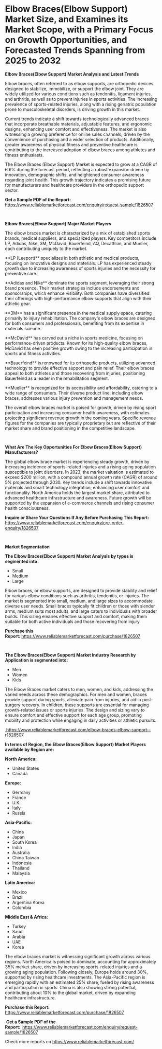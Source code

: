 <p><h1>Elbow Braces(Elbow Support) Market Size, and Examines its Market Scope, with a Primary Focus on Growth Opportunities, and Forecasted Trends Spanning from 2025 to 2032</h1></p><p><strong>Elbow Braces(Elbow Support) Market Analysis and Latest Trends</strong></p>
<p><p>Elbow braces, often referred to as elbow supports, are orthopedic devices designed to stabilize, immobilize, or support the elbow joint. They are widely utilized for various conditions such as tendonitis, ligament injuries, and arthritis, as well as to prevent injuries in sports activities. The increasing prevalence of sports-related injuries, along with a rising geriatric population prone to musculoskeletal disorders, is driving growth in this market.</p><p>Current trends indicate a shift towards technologically advanced braces that incorporate breathable materials, adjustable features, and ergonomic designs, enhancing user comfort and effectiveness. The market is also witnessing a growing preference for online sales channels, driven by the convenience of purchasing and a wider selection of products. Additionally, greater awareness of physical fitness and preventive healthcare is contributing to the increased adoption of elbow braces among athletes and fitness enthusiasts.</p><p>The Elbow Braces (Elbow Support) Market is expected to grow at a CAGR of 6.9% during the forecast period, reflecting a robust expansion driven by innovation, demographic shifts, and heightened consumer awareness regarding joint health. This growth trajectory indicates a promising future for manufacturers and healthcare providers in the orthopedic support sector.</p></p>
<p><strong>Get a Sample PDF of the Report:&nbsp;</strong> <a href="https://www.reliablemarketforecast.com/enquiry/request-sample/1826507?utm_campaign=3505&utm_medium=2&utm_source=Github&utm_content=ia&utm_term=05042025&utm_id=elbow-braceselbow-support">https://www.reliablemarketforecast.com/enquiry/request-sample/1826507</a></p>
<p>&nbsp;</p>
<p><strong>Elbow Braces(Elbow Support) Major Market Players</strong></p>
<p><p>The elbow braces market is characterized by a mix of established sports brands, medical suppliers, and specialized players. Key competitors include LP, Adidas, Nike, 3M, McDavid, Bauerfeind, AQ, Decathlon, and Mueller, each contributing uniquely to the market. </p><p>**LP (Leeport)** specializes in both athletic and medical products, focusing on innovative designs and materials. LP has experienced steady growth due to increasing awareness of sports injuries and the necessity for preventive care. </p><p>**Adidas and Nike** dominate the sports segment, leveraging their strong brand presence. Their market strategies include endorsements and sponsorships, which enhance visibility. Both companies have diversified their offerings with high-performance elbow supports that align with their athletic gear. </p><p>**3M** has a significant presence in the medical supply space, catering primarily to injury rehabilitation. The company's elbow braces are designed for both consumers and professionals, benefiting from its expertise in materials science. </p><p>**McDavid** has carved out a niche in sports medicine, focusing on performance-driven products. Known for its high-quality elbow braces, McDavid has seen positive growth owing to the increasing participation in sports and fitness activities.</p><p>**Bauerfeind** is renowned for its orthopedic products, utilizing advanced technology to provide effective support and pain relief. Their elbow braces appeal to both athletes and those recovering from injuries, positioning Bauerfeind as a leader in the rehabilitation segment.</p><p>**Mueller** is recognized for its accessibility and affordability, catering to a wide range of consumers. Their diverse product line, including elbow braces, addresses various injury prevention and management needs.</p><p>The overall elbow braces market is poised for growth, driven by rising sport participation and increasing consumer health awareness, with estimates projecting significant revenue growth in the coming years. Specific revenue figures for the companies are typically proprietary but are reflective of their market share and brand positioning in the competitive landscape.</p></p>
<p>&nbsp;</p>
<p><strong>What Are The Key Opportunities For Elbow Braces(Elbow Support) Manufacturers?</strong></p>
<p><p>The global elbow brace market is experiencing steady growth, driven by increasing incidence of sports-related injuries and a rising aging population susceptible to joint disorders. In 2023, the market valuation is estimated to exceed $200 million, with a compound annual growth rate (CAGR) of around 5% projected through 2030. Key trends include a shift towards innovative materials and smart technology integration, enhancing user comfort and functionality. North America holds the largest market share, attributed to advanced healthcare infrastructure and awareness. Future growth will be supported by the expansion of e-commerce channels and rising consumer health consciousness.</p></p>
<p><strong>Inquire or Share Your Questions If Any Before Purchasing This Report:</strong> <a href="https://www.reliablemarketforecast.com/enquiry/pre-order-enquiry/1826507?utm_campaign=3505&utm_medium=2&utm_source=Github&utm_content=ia&utm_term=05042025&utm_id=elbow-braceselbow-support">https://www.reliablemarketforecast.com/enquiry/pre-order-enquiry/1826507</a></p>
<p>&nbsp;</p>
<p><strong>Market Segmentation</strong></p>
<p><strong>The Elbow Braces(Elbow Support) Market Analysis by types is segmented into:</strong></p>
<p><ul><li>Small</li><li>Medium</li><li>Large</li></ul></p>
<p><p>Elbow braces, or elbow supports, are designed to provide stability and relief for various elbow conditions such as arthritis, tendonitis, or injuries. The market is segmented into small, medium, and large sizes to accommodate diverse user needs. Small braces typically fit children or those with slender arms, medium suits most adults, and large caters to individuals with broader builds. This sizing ensures effective support and comfort, making them suitable for both active individuals and those recovering from injury.</p></p>
<p><strong>Purchase this Report:&nbsp;</strong><a href="https://www.reliablemarketforecast.com/purchase/1826507?utm_campaign=3505&utm_medium=2&utm_source=Github&utm_content=ia&utm_term=05042025&utm_id=elbow-braceselbow-support">https://www.reliablemarketforecast.com/purchase/1826507</a></p>
<p>&nbsp;</p>
<p><strong>The Elbow Braces(Elbow Support) Market Industry Research by Application is segmented into:</strong></p>
<p><ul><li>Men</li><li>Women</li><li>Kids</li></ul></p>
<p><p>The Elbow Braces market caters to men, women, and kids, addressing the varied needs across these demographics. For men and women, braces provide support during sports, alleviate pain from injuries, and aid in post-surgery recovery. In children, these supports are essential for managing growth-related issues or sports injuries. The design and sizing vary to ensure comfort and effective support for each age group, promoting mobility and protection while engaging in daily activities or athletic pursuits.</p></p>
<p><a href="https://www.reliablemarketforecast.com/elbow-braces-elbow-support--r1826507?utm_campaign=3505&utm_medium=2&utm_source=Github&utm_content=ia&utm_term=05042025&utm_id=elbow-braceselbow-support">&nbsp;https://www.reliablemarketforecast.com/elbow-braces-elbow-support--r1826507</a></p>
<p><strong>In terms of Region, the Elbow Braces(Elbow Support) Market Players available by Region are:</strong></p>
<p>
    <p> <strong> North America: </strong>
        <ul>
            <li>United States</li>
            <li>Canada</li>
        </ul>
        </p> 
    <p> <strong> Europe: </strong>
        <ul>
            <li>Germany</li>
            <li>France</li>
            <li>U.K.</li>
            <li>Italy</li>
            <li>Russia</li>
        </ul>
        </p> 
    <p> <strong> Asia-Pacific: </strong>
        <ul>
            <li>China</li>
            <li>Japan</li>
            <li>South Korea</li>
            <li>India</li>
            <li>Australia</li>
            <li>China Taiwan</li>
            <li>Indonesia</li>
            <li>Thailand</li>
            <li>Malaysia</li>
        </ul>
        </p> 
    <p> <strong> Latin America: </strong>
        <ul>
            <li>Mexico</li>
            <li>Brazil</li>
            <li>Argentina Korea</li>
            <li>Colombia</li>
        </ul>
        </p> 
    <p> <strong> Middle East & Africa: </strong>
        <ul>
            <li>Turkey</li>
            <li>Saudi</li>
            <li>Arabia</li>
            <li>UAE</li>
            <li>Korea</li>
        </ul>
    </p>
    </p>
<p><p>The elbow braces market is witnessing significant growth across various regions. North America is poised to dominate, accounting for approximately 35% market share, driven by increasing sports-related injuries and a growing aging population. Following closely, Europe holds around 30%, supported by rising healthcare investments. The Asia-Pacific region is emerging rapidly with an estimated 25% share, fueled by rising awareness and participation in sports. China is also showing strong potential, contributing about 10% to the global market, driven by expanding healthcare infrastructure.</p></p>
<p><strong>Purchase this Report: </strong><a href="https://www.reliablemarketforecast.com/purchase/1826507?utm_campaign=3505&utm_medium=2&utm_source=Github&utm_content=ia&utm_term=05042025&utm_id=elbow-braceselbow-support">https://www.reliablemarketforecast.com/purchase/1826507</a></p>
<p>&nbsp;<strong>Get a Sample PDF of the Report:&nbsp;&nbsp;</strong><a href="https://www.reliablemarketforecast.com/enquiry/request-sample/1826507?utm_campaign=3505&utm_medium=2&utm_source=Github&utm_content=ia&utm_term=05042025&utm_id=elbow-braceselbow-support">https://www.reliablemarketforecast.com/enquiry/request-sample/1826507</a></p>
<p><strong></strong></p>
<p>Check more reports on <a href="https://www.reliablemarketforecast.com/?utm_campaign=3505&utm_medium=2&utm_source=Github&utm_content=ia&utm_term=05042025&utm_id=elbow-braceselbow-support">https://www.reliablemarketforecast.com/</a></p>